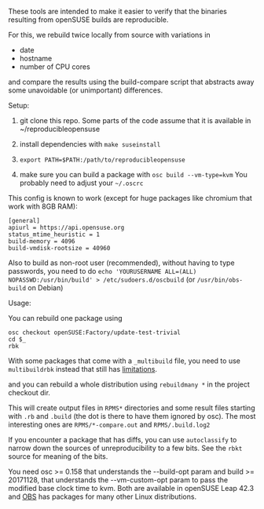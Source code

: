 These tools are intended to make it easier
to verify that the binaries resulting from openSUSE builds are reproducible.

For this, we rebuild twice locally from source with variations in
* date
* hostname
* number of CPU cores

and compare the results
using the build-compare script that abstracts away
some unavoidable (or unimportant) differences.


Setup:
1. git clone this repo. Some parts of the code assume that it is available in ~/reproducibleopensuse

2. install dependencies with `make suseinstall`

3. `export PATH=$PATH:/path/to/reproducibleopensuse`

4. make sure you can build a package with `osc build --vm-type=kvm`
You probably need to adjust your `~/.oscrc`

This config is known to work (except for huge packages like chromium that work with 8GB RAM):

```
[general]
apiurl = https://api.opensuse.org
status_mtime_heuristic = 1
build-memory = 4096
build-vmdisk-rootsize = 40960
```

Also to build as non-root user (recommended), without having to type passwords, you need to do
`echo 'YOURUSERNAME ALL=(ALL) NOPASSWD:/usr/bin/build' > /etc/sudoers.d/oscbuild` (or `/usr/bin/obs-build` on Debian)

Usage:

You can rebuild one package using
```
osc checkout openSUSE:Factory/update-test-trivial
cd $_
rbk
```

With some packages that come with a `_multibuild` file, you need to use `multibuildrbk` instead that still has [limitations](https://github.com/openSUSE/osc/issues/376).

and you can rebuild a whole distribution using
`rebuildmany *`
in the project checkout dir.

This will create output files in `RPMS*` directories and some result files starting with `.rb` and `.build` (the dot is there to have them ignored by osc). The most interesting ones are `RPMS/*-compare.out` and `RPMS/.build.log2`

If you encounter a package that has diffs, you can use `autoclassify` to narrow down the sources of unreproducibility to a few bits. See the `rbkt` source for meaning of the bits.

You need osc >= 0.158 that understands the --build-opt param
and build >= 20171128, that understands the --vm-custom-opt param
to pass the modified base clock time to kvm.
Both are available in openSUSE Leap 42.3
and [OBS](https://build.opensuse.org/package/show/openSUSE:Tools/osc) has packages for many other Linux distributions.
